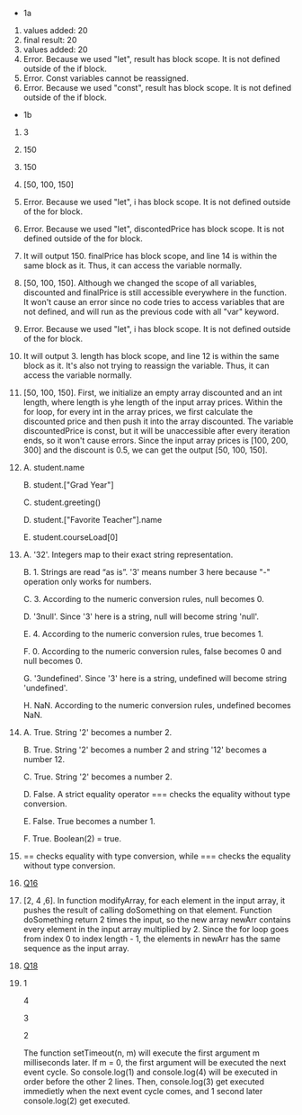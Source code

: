 - 1a
1. values added: 20
2. final result: 20
3. values added: 20
4. Error. Because we used "let", result has block scope. It is not defined outside of the if block.
5. Error. Const variables cannot be reassigned.
6. Error. Because we used "const", result has block scope. It is not defined outside of the if block.
- 1b
1. 3
2. 150
3. 150
4. [50, 100, 150]
5. Error. Because we used "let", i has block scope. It is not defined outside of the for block.
6. Error. Because we used "let", discontedPrice has block scope. It is not defined outside of the for block.
7. It will output 150. finalPrice has block scope, and line 14 is within the same block as it. Thus, it can access the variable normally.
8. [50, 100, 150]. Although we changed the scope of all variables, discounted and finalPrice is still accessible everywhere in the function. It won't cause an error since no code tries to access variables that are not defined, and will run as the previous code with all "var" keyword.
9. Error. Because we used "let", i has block scope. It is not defined outside of the for block.
10. It will output 3. length has block scope, and line 12 is within the same block as it. It's also not trying to reassign the variable. Thus, it can access the variable normally.
11. [50, 100, 150]. First, we initialize an empty array discounted and an int length, where length is yhe length of the input array prices. Within the for loop, for every int in the array prices, we first calculate the discounted price and then push it into the array discounted. The variable discountedPrice is const, but it will be unaccessible after every iteration ends, so it won't cause errors. Since the input array prices is [100, 200, 300] and the discount is 0.5, we can get the output [50, 100, 150].
12. A. student.name

    B. student.["Grad Year"]

    C. student.greeting()

    D. student.["Favorite Teacher"].name

    E. student.courseLoad[0]
13. A. '32'. Integers map to their exact string representation.
    
    B. 1. Strings are read “as is”. '3' means number 3 here because "-" operation only works for numbers.

    C. 3. According to the numeric conversion rules, null becomes 0.

    D. '3null'. Since '3' here is a string, null will become string 'null'.

    E. 4. According to the numeric conversion rules, true becomes 1.

    F. 0. According to the numeric conversion rules, false becomes 0 and null becomes 0.

    G. '3undefined'.  Since '3' here is a string, undefined will become string 'undefined'.

    H. NaN. According to the numeric conversion rules, undefined becomes NaN.
14. A. True. String '2' becomes a number 2.
    
    B. True. String '2' becomes a number 2 and string '12' becomes a number 12.

    C. True. String '2' becomes a number 2.

    D. False. A strict equality operator === checks the equality without type conversion.

    E. False. True becomes a number 1.

    F. True. Boolean(2) = true.
15. == checks equality with type conversion, while === checks the equality without type conversion.
16. [Q16](https://github.com/ycc0571/sp21-cse110-lab4/blob/master/part1/part1b-question16.js)
17. [2, 4 ,6]. In function modifyArray, for each element in the input array, it pushes the result of calling doSomething on that element. Function doSomething return 2 times the input, so the new array newArr contains every element in the input array multiplied by 2. Since the for loop goes from index 0 to index length - 1, the elements in newArr has the same sequence as the input array.
18. [Q18](https://github.com/ycc0571/sp21-cse110-lab4/blob/master/part1/part1b-question18.js)
19. 1
    
    4

    3

    2
    
    The function setTimeout(n, m) will execute the first argument m milliseconds later. If m = 0, the first argument will be executed the next event cycle. So console.log(1) and console.log(4) will be executed in order before the other 2 lines. Then, console.log(3) get executed immedietly when the next event cycle comes, and 1 second later console.log(2) get executed.
